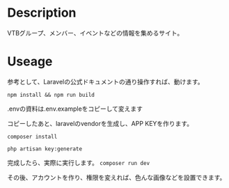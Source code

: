 # Description
VTBグループ、メンバー、イベントなどの情報を集めるサイト。

# Useage
参考として、Laravelの公式ドキュメントの通り操作すれば、動けます。

`npm install && npm run build`

.envの資料は.env.exampleをコピーして変えます

コピーしたあと、laravelのvendorを生成し、APP KEYを作ります。

`composer install`

`php artisan key:generate`

完成したら、実際に実行します。
`composer run dev`

その後、アカウントを作り、権限を変えれば、色んな画像などを設置できます。
